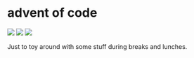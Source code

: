 # advent of code

![](https://img.shields.io/badge/day%20📅-12-blue)
![](https://img.shields.io/badge/days%20completed-12-red)
![](https://img.shields.io/badge/stars%20⭐-24-yellow)

Just to toy around with some stuff during breaks and lunches.